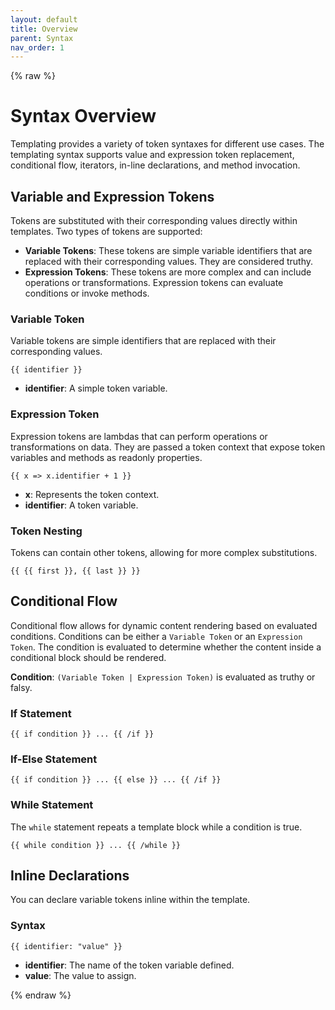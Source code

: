 ```yaml
---
layout: default
title: Overview
parent: Syntax
nav_order: 1
---
```

{% raw %}
# Syntax Overview

Templating provides a variety of token syntaxes for different use cases. The templating syntax supports
value and expression token replacement, conditional flow, iterators, in-line declarations, and method invocation.

## Variable and Expression Tokens

Tokens are substituted with their corresponding values directly within templates.
Two types of tokens are supported:

- **Variable Tokens**: These tokens are simple variable identifiers that are replaced with their corresponding values. They are considered truthy.
- **Expression Tokens**: These tokens are more complex and can include operations or transformations. Expression tokens can evaluate conditions or invoke methods.

### Variable Token

Variable tokens are simple identifiers that are replaced with their corresponding values.

`{{ identifier }}`

- **identifier**: A simple token variable.

### Expression Token

Expression tokens are lambdas that can perform operations or transformations on data.
They are passed a token context that expose token variables and methods as readonly properties.

`{{ x => x.identifier + 1 }}`

- **x**: Represents the token context.
- **identifier**: A token variable.

### Token Nesting
Tokens can contain other tokens, allowing for more complex substitutions.

`{{ {{ first }}, {{ last }} }}`

## Conditional Flow

Conditional flow allows for dynamic content rendering based on evaluated conditions. Conditions can 
be either a `Variable Token` or an `Expression Token`. The condition is evaluated to determine whether 
the content inside a conditional block should be rendered.

**Condition**: `(Variable Token | Expression Token)` is evaluated as truthy or falsy.

### If Statement

`{{ if condition }} ... {{ /if }}`

### If-Else Statement

`{{ if condition }} ... {{ else }} ... {{ /if }}`


### While Statement

The `while` statement repeats a template block while a condition is true.

`{{ while condition }} ... {{ /while }}`

## Inline Declarations

You can declare variable tokens inline within the template.

### Syntax

`{{ identifier: "value" }}`

- **identifier**: The name of the token variable defined.
- **value**: The value to assign.

{% endraw %}
